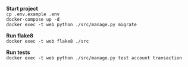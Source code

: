 **Start project**  
`cp .env.example .env`  
`docker-compose up -d`  
`docker exec -t web python ./src/manage.py migrate`  

**Run flake8**  
`docker exec -t web flake8 ./src`  

**Run tests**  
`docker exec -t web python ./src/manage.py test account transaction`


